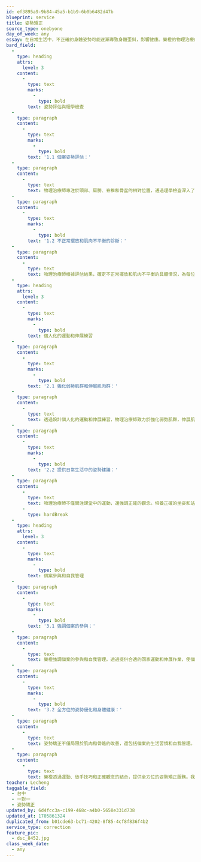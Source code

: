 ```yaml
---
id: ef3895a9-9b84-45a5-b1b9-6b0b6482d47b
blueprint: service
title: 姿勢矯正
source_type: onebyone
day_of_week: any
essay: 在日常生活中，不正確的身體姿勢可能逐漸導致身體歪斜，影響健康。樂橙的物理治療師透過運動、徒手技巧和正確觀念的傳遞，致力於改善民眾的身體姿勢，重拾健康活力。
bard_field:
  -
    type: heading
    attrs:
      level: 3
    content:
      -
        type: text
        marks:
          -
            type: bold
        text: 姿勢評估與理學檢查
  -
    type: paragraph
    content:
      -
        type: text
        marks:
          -
            type: bold
        text: '1.1 個案姿勢評估：'
  -
    type: paragraph
    content:
      -
        type: text
        text: 物理治療師專注於頭部、肩膀、脊椎和骨盆的相對位置，通過理學檢查深入了解不正常擺放和肌肉不平衡的情況，為後續矯正提供基礎。
  -
    type: paragraph
    content:
      -
        type: text
        marks:
          -
            type: bold
        text: '1.2 不正常擺放和肌肉不平衡的診斷：'
  -
    type: paragraph
    content:
      -
        type: text
        text: 物理治療師根據評估結果，確定不正常擺放和肌肉不平衡的具體情況，為每位個案制定矯正的方向和計畫。
  -
    type: heading
    attrs:
      level: 3
    content:
      -
        type: text
        marks:
          -
            type: bold
        text: 個人化的運動和伸展練習
  -
    type: paragraph
    content:
      -
        type: text
        marks:
          -
            type: bold
        text: '2.1 強化弱勢肌群和伸展肌肉群：'
  -
    type: paragraph
    content:
      -
        type: text
        text: 透過設計個人化的運動和伸展練習，物理治療師致力於強化弱勢肌群，伸展肌肉群，從而改善肌肉張力的不均衡，促使骨骼結構回歸正常位置。
  -
    type: paragraph
    content:
      -
        type: text
        marks:
          -
            type: bold
        text: '2.2 提供日常生活中的姿勢建議：'
  -
    type: paragraph
    content:
      -
        type: text
        text: 物理治療師不僅關注課堂中的運動，還強調正確的觀念。培養正確的坐姿和站姿習慣，並提供日常生活中的姿勢建議，使民眾能在日常活動中自我意識到錯誤的姿勢。
      -
        type: hardBreak
  -
    type: heading
    attrs:
      level: 3
    content:
      -
        type: text
        marks:
          -
            type: bold
        text: 個案參與和自我管理
  -
    type: paragraph
    content:
      -
        type: text
        marks:
          -
            type: bold
        text: '3.1 強調個案的參與：'
  -
    type: paragraph
    content:
      -
        type: text
        text: 樂橙強調個案的參與和自我管理。透過提供合適的回家運動和伸展作業，使個案能夠在課程期間和之後持續維護良好的姿勢，減少再發或持續的不適。
  -
    type: paragraph
    content:
      -
        type: text
        marks:
          -
            type: bold
        text: '3.2 全方位的姿勢優化和身體健康：'
  -
    type: paragraph
    content:
      -
        type: text
        text: 姿勢矯正不僅局限於肌肉和骨骼的改善，還包括個案的生活習慣和自我管理。樂橙的綜合性計畫致力於實現全方位的姿勢優化和身體健康。
  -
    type: paragraph
    content:
      -
        type: text
        text: 樂橙透過運動、徒手技巧和正確觀念的結合，提供全方位的姿勢矯正服務。我們深信透過個案的參與和自我管理，每位民眾都能夠改善姿勢，重拾健康，迎接充滿活力的生活。
teacher: Lecheng
taggable_field:
  - 台中
  - 一對一
  - 姿勢矯正
updated_by: 6d4fcc3a-c199-468c-a4b0-5658e331d738
updated_at: 1705861324
duplicated_from: b01cde63-bc71-4202-8f85-4cf8f836f4b2
service_type: correction
feature_pic:
  - dsc_8452.jpg
class_week_date:
  - any
---
```

